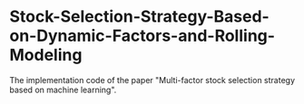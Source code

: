 # Stock-Selection-Strategy-Based-on-Dynamic-Factors-and-Rolling-Modeling

The implementation code of the paper "Multi-factor stock selection strategy based on machine learning".

